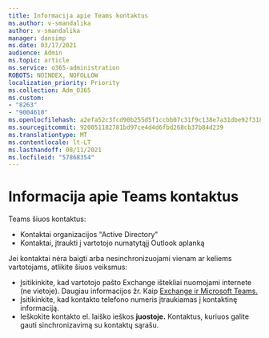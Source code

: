 ```yaml
---
title: Informacija apie Teams kontaktus
ms.author: v-smandalika
author: v-smandalika
manager: dansimp
ms.date: 03/17/2021
audience: Admin
ms.topic: article
ms.service: o365-administration
ROBOTS: NOINDEX, NOFOLLOW
localization_priority: Priority
ms.collection: Adm_O365
ms.custom:
- "8263"
- "9004610"
ms.openlocfilehash: a2efa52c3fcd90b255d5f1ccbb07c31f9c138e7a31dbe92f318418fb1643601d
ms.sourcegitcommit: 920051182781bd97ce4d4d6fbd268cb37b84d239
ms.translationtype: MT
ms.contentlocale: lt-LT
ms.lasthandoff: 08/11/2021
ms.locfileid: "57868354"
---
```

# <a name="information-about-teams-contacts"></a>Informacija apie Teams kontaktus

Teams šiuos kontaktus:

- Kontaktai organizacijos "Active Directory"
- Kontaktai, įtraukti į vartotojo numatytąjį Outlook aplanką

Jei kontaktai nėra baigti arba nesinchronizuojami vienam ar keliems vartotojams, atlikite šiuos veiksmus:

- Įsitikinkite, kad vartotojo pašto Exchange ištekliai nuomojami internete (ne vietoje). Daugiau informacijos žr. Kaip [Exchange ir Microsoft Teams.](https://docs.microsoft.com/microsoftteams/exchange-teams-interact)
- Įsitikinkite, kad kontakto telefono numeris įtraukiamas į kontaktinę informaciją.
- Ieškokite kontakto el. laiško ieškos **juostoje.** Kontaktus, kuriuos galite gauti sinchronizavimą su kontaktų sąrašu.


